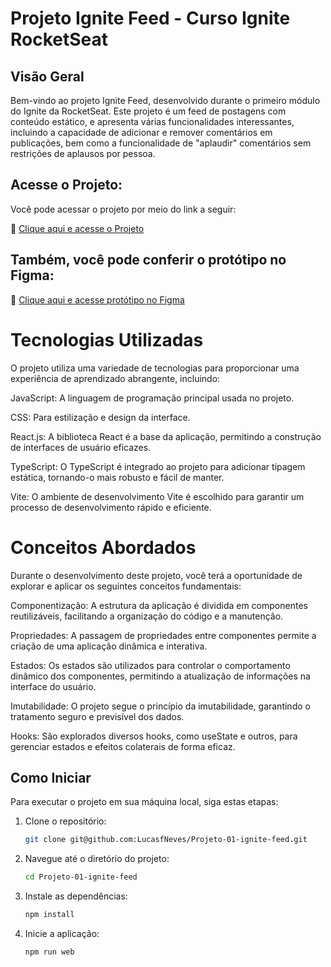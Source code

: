 # Projeto Ignite Feed - Curso Ignite RocketSeat


## Visão Geral
Bem-vindo ao projeto Ignite Feed, desenvolvido durante o primeiro módulo do Ignite da RocketSeat. Este projeto é um feed de postagens com conteúdo estático, e apresenta várias funcionalidades interessantes, incluindo a capacidade de adicionar e remover comentários em publicações, bem como a funcionalidade de "aplaudir" comentários sem restrições de aplausos por pessoa.


## Acesse o Projeto:
Você pode acessar o projeto por meio do link a seguir:

🚀  [Clique aqui e acesse o Projeto](https://projeto-01-ignite-feed-rho.vercel.app/)


## Também, você pode conferir o protótipo no Figma:

🎨 [Clique aqui e acesse protótipo no Figma](https://www.figma.com/file/oDXSek9UeIgnDQnPpSgNvB/Ignite-Feed?type=design&t=FNRb1ptYUf2NR1Dd-6)


# Tecnologias Utilizadas
O projeto utiliza uma variedade de tecnologias para proporcionar uma experiência de aprendizado abrangente, incluindo:

JavaScript: A linguagem de programação principal usada no projeto.

CSS: Para estilização e design da interface.

React.js: A biblioteca React é a base da aplicação, permitindo a construção de interfaces de usuário eficazes.

TypeScript: O TypeScript é integrado ao projeto para adicionar tipagem estática, tornando-o mais robusto e fácil de manter.

Vite: O ambiente de desenvolvimento Vite é escolhido para garantir um processo de desenvolvimento rápido e eficiente.

# Conceitos Abordados
Durante o desenvolvimento deste projeto, você terá a oportunidade de explorar e aplicar os seguintes conceitos fundamentais:

Componentização: A estrutura da aplicação é dividida em componentes reutilizáveis, facilitando a organização do código e a manutenção.

Propriedades: A passagem de propriedades entre componentes permite a criação de uma aplicação dinâmica e interativa.

Estados: Os estados são utilizados para controlar o comportamento dinâmico dos componentes, permitindo a atualização de informações na interface do usuário.

Imutabilidade: O projeto segue o princípio da imutabilidade, garantindo o tratamento seguro e previsível dos dados.

Hooks: São explorados diversos hooks, como useState e outros, para gerenciar estados e efeitos colaterais de forma eficaz.

## Como Iniciar

Para executar o projeto em sua máquina local, siga estas etapas:

1. Clone o repositório:

   ```bash
   git clone git@github.com:LucasfNeves/Projeto-01-ignite-feed.git

2. Navegue até o diretório do projeto:
   ```bash
   cd Projeto-01-ignite-feed


4. Instale as dependências:
   ```bash
   npm install
   ```

5. Inicie a aplicação:
   ```bash
   npm run web
   ```

